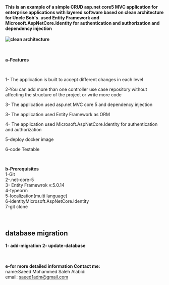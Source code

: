 <b>
This is an example of a simple CRUD asp.net core5 MVC application for enterprise applications with layered software based on clean architecture for Uncle Bob's. used Entity Framework and Microsoft.AspNetCore.Identity for authentication and authorization and dependency injection
<br /> <br />
<img src="https://www.ryadel.com/wp-content/uploads/2018/11/asp-net-core-logo-735x300.png" alt="clean architecture">
 <br /> <br />
</b>

 <br />
 
<b>a-Features</b>
 
 
<br/>
 
 1- The application is built to accept different changes in each level 

2-You can add more than one controller use case repository without affecting the structure of the project or write more code <br />

3- The application used asp.net MVC core 5 and dependency injection

3- The application used Entity Framework as ORM 

 4- The application used Microsoft.AspNetCore.Identity for authentication and authorization

5-deploy docker image

6-code Testable <br />
   
 <br />

<b>b-Prerequisites</b> <br />
	1-Git <br />
	2-.net-core-5<br />
    3- Entity Framewrok v:5.0.14<br />
    4-typeorm <br />
	5-localization(multi language) <br />
    6-identityMicrosoft.AspNetCore.Identity <br />
	7-git clone  <br />
 <br />
 <br />
 <h2> database migration</h2>
<b>1- add-migration</b>  
<b>2- update-database</b>  
<br/><br/><br/>
 
<b>e-for more detailed information Contact me:</b> <br />
	name:Saeed Mohammed Saleh Alabidi <br />
	email: saeed1adm@gmail.com <br />
